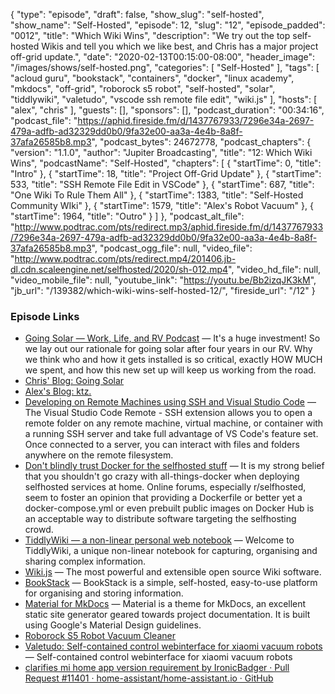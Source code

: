 {
  "type": "episode",
  "draft": false,
  "show_slug": "self-hosted",
  "show_name": "Self-Hosted",
  "episode": 12,
  "slug": "12",
  "episode_padded": "0012",
  "title": "Which Wiki Wins",
  "description": "We try out the top self-hosted Wikis and tell you which we like best, and Chris has a major project off-grid update.",
  "date": "2020-02-13T00:15:00-08:00",
  "header_image": "/images/shows/self-hosted.png",
  "categories": [
    "Self-Hosted"
  ],
  "tags": [
    "acloud guru",
    "bookstack",
    "containers",
    "docker",
    "linux academy",
    "mkdocs",
    "off-grid",
    "roborock s5 robot",
    "self-hosted",
    "solar",
    "tiddlywiki",
    "valetudo",
    "vscode ssh remote file edit",
    "wiki.js"
  ],
  "hosts": [
    "alex",
    "chris"
  ],
  "guests": [],
  "sponsors": [],
  "podcast_duration": "00:34:16",
  "podcast_file": "https://aphid.fireside.fm/d/1437767933/7296e34a-2697-479a-adfb-ad32329dd0b0/9fa32e00-aa3a-4e4b-8a8f-37afa26585b8.mp3",
  "podcast_bytes": 24672778,
  "podcast_chapters": {
    "version": "1.1.0",
    "author": "Jupiter Broadcasting",
    "title": "12: Which Wiki Wins",
    "podcastName": "Self-Hosted",
    "chapters": [
      {
        "startTime": 0,
        "title": "Intro"
      },
      {
        "startTime": 18,
        "title": "Project Off-Grid Update"
      },
      {
        "startTime": 533,
        "title": "SSH Remote File Edit in VSCode"
      },
      {
        "startTime": 687,
        "title": "One Wiki To Rule Them All"
      },
      {
        "startTime": 1383,
        "title": "Self-Hosted Community WIki"
      },
      {
        "startTime": 1579,
        "title": "Alex's Robot Vacuum"
      },
      {
        "startTime": 1964,
        "title": "Outro"
      }
    ]
  },
  "podcast_alt_file": "http://www.podtrac.com/pts/redirect.mp3/aphid.fireside.fm/d/1437767933/7296e34a-2697-479a-adfb-ad32329dd0b0/9fa32e00-aa3a-4e4b-8a8f-37afa26585b8.mp3",
  "podcast_ogg_file": null,
  "video_file": "http://www.podtrac.com/pts/redirect.mp4/201406.jb-dl.cdn.scaleengine.net/selfhosted/2020/sh-012.mp4",
  "video_hd_file": null,
  "video_mobile_file": null,
  "youtube_link": "https://youtu.be/Bb2izqJK3kM",
  "jb_url": "/139382/which-wiki-wins-self-hosted-12/",
  "fireside_url": "/12"
}


### Episode Links

  * [Going Solar — Work, Life, and RV Podcast](https://worklifeandrv.com/episodes/1 "Going Solar — Work, Life, and RV Podcast") — It's a huge investment! So we lay out our rationale for going solar after four years in our RV. Why we think who and how it gets installed is so critical, exactly HOW MUCH we spent, and how this new set up will keep us working from the road. 
  * [Chris' Blog: Going Solar](https://worklifeandrv.com/blog/going-solar "Chris' Blog: Going Solar")
  * [Alex's Blog: ktz.](https://blog.ktz.me/ "Alex's Blog: ktz.")
  * [Developing on Remote Machines using SSH and Visual Studio Code](https://code.visualstudio.com/docs/remote/ssh "Developing on Remote Machines using SSH and Visual Studio Code") — The Visual Studio Code Remote - SSH extension allows you to open a remote folder on any remote machine, virtual machine, or container with a running SSH server and take full advantage of VS Code's feature set. Once connected to a server, you can interact with files and folders anywhere on the remote filesystem.
  * [Don't blindly trust Docker for the selfhosted stuff](https://potyarkin.ml/posts/2020/no-docker-for-selfhosted/ "Don't blindly trust Docker for the selfhosted stuff") — It is my strong belief that you shouldn't go crazy with all-things-docker when deploying selfhosted services at home. Online forums, especially r/selfhosted, seem to foster an opinion that providing a Dockerfile or better yet a docker-compose.yml or even prebuilt public images on Docker Hub is an acceptable way to distribute software targeting the selfhosting crowd.
  * [TiddlyWiki — a non-linear personal web notebook](https://tiddlywiki.com/ "TiddlyWiki — a non-linear personal web notebook") — Welcome to TiddlyWiki, a unique non-linear notebook for capturing, organising and sharing complex information.
  * [Wiki.js](https://wiki.js.org/ "Wiki.js") — The most powerful and extensible open source Wiki software.
  * [BookStack](https://www.bookstackapp.com/ "BookStack") — BookStack is a simple, self-hosted, easy-to-use platform for organising and storing information.
  * [Material for MkDocs](https://squidfunk.github.io/mkdocs-material/ "Material for MkDocs") — Material is a theme for MkDocs, an excellent static site generator geared towards project documentation. It is built using Google's Material Design guidelines.
  * [Roborock S5 Robot Vacuum Cleaner](https://en.roborock.com/pages/roborock-s5 "Roborock S5 Robot Vacuum Cleaner")
  * [Valetudo: Self-contained control webinterface for xiaomi vacuum robots](https://github.com/Hypfer/Valetudo "Valetudo: Self-contained control webinterface for xiaomi vacuum robots") — Self-contained control webinterface for xiaomi vacuum robots
  * [clarifies mi home app version requirement by IronicBadger · Pull Request #11401 · home-assistant/home-assistant.io · GitHub](https://github.com/home-assistant/home-assistant.io/pull/11401 "clarifies mi home app version requirement by IronicBadger · Pull Request #11401 · home-assistant/home-assistant.io · GitHub")


